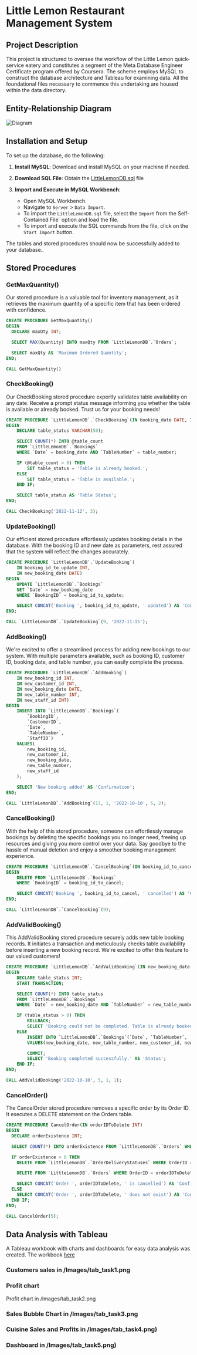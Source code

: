# Little Lemon Restaurant Management System



## Project Description

This project is structured to oversee the workflow of the Little Lemon quick-service eatery and constitutes a segment of the Meta Database Engineer Certificate program offered by Coursera. The scheme employs MySQL to construct the database architecture and Tableau for examining data. All the foundational files necessary to commence this undertaking are housed within the data directory.

## Entity-Relationship Diagram

![Diagram](./Images/diagram.png)

## Installation and Setup

To set up the database, do the following:

1. **Install MySQL**: Download and install MySQL on your machine if needed.

2. **Download SQL File**: Obtain the [LittleLemonDB.sql](./LittleLemonDB.sql) file

3. **Import and Execute in MySQL Workbench**:
    - Open MySQL Workbench.
    - Navigate to `Server` > `Data Import`.
    - To import the `LittleLemonDB.sql` file, select the `Import` from the Self-Contained File` option and load the file.
    - To import and execute the SQL commands from the file, click on the `Start Import` button.

The tables and stored procedures should now be successfully added to your database..

## Stored Procedures

### GetMaxQuantity()
Our stored procedure is a valuable tool for inventory management, as it retrieves the maximum quantity of a specific item that has been ordered with confidence.

```sql
CREATE PROCEDURE GetMaxQuantity()
BEGIN
  DECLARE maxQty INT;

  SELECT MAX(Quantity) INTO maxQty FROM `LittleLemonDB`.`Orders`;

  SELECT maxQty AS 'Maximum Ordered Quantity';
END;
```

```sql
CALL GetMaxQuantity()
```

### CheckBooking()

Our CheckBooking stored procedure expertly validates table availability on any date. Receive a prompt status message informing you whether the table is available or already booked. Trust us for your booking needs!

```sql
CREATE PROCEDURE `LittleLemonDB`.`CheckBooking`(IN booking_date DATE, IN table_number INT)
BEGIN
    DECLARE table_status VARCHAR(50);

    SELECT COUNT(*) INTO @table_count
    FROM `LittleLemonDB`.`Bookings`
    WHERE `Date` = booking_date AND `TableNumber` = table_number;

    IF (@table_count > 0) THEN
        SET table_status = 'Table is already booked.';
    ELSE
        SET table_status = 'Table is available.';
    END IF;

    SELECT table_status AS 'Table Status';
END;
```

```sql
CALL CheckBooking('2022-11-12', 3);
```
### UpdateBooking()
Our efficient stored procedure effortlessly updates booking details in the database. With the booking ID and new date as parameters, rest assured that the system will reflect the changes accurately.

```sql
CREATE PROCEDURE `LittleLemonDB`.`UpdateBooking`(
    IN booking_id_to_update INT, 
    IN new_booking_date DATE)
BEGIN
    UPDATE `LittleLemonDB`.`Bookings`
    SET `Date` = new_booking_date
    WHERE `BookingID` = booking_id_to_update;

    SELECT CONCAT('Booking ', booking_id_to_update, ' updated') AS 'Confirmation';
END;
```
```sql
CALL `LittleLemonDB`.`UpdateBooking`(9, '2022-11-15');
```

### AddBooking() 
We're excited to offer a streamlined process for adding new bookings to our system. With multiple parameters available, such as booking ID, customer ID, booking date, and table number, you can easily complete the process.

```sql
CREATE PROCEDURE `LittleLemonDB`.`AddBooking`(
    IN new_booking_id INT, 
    IN new_customer_id INT, 
    IN new_booking_date DATE, 
    IN new_table_number INT, 
    IN new_staff_id INT)
BEGIN
    INSERT INTO `LittleLemonDB`.`Bookings`(
        `BookingID`, 
        `CustomerID`, 
        `Date`, 
        `TableNumber`, 
        `StaffID`)
    VALUES(
        new_booking_id, 
        new_customer_id, 
        new_booking_date, 
        new_table_number,
        new_staff_id
    );

    SELECT 'New booking added' AS 'Confirmation';
END;
```
```sql
CALL `LittleLemonDB`.`AddBooking`(17, 1, '2022-10-10', 5, 2);
```

### CancelBooking()
With the help of this stored procedure, someone can effortlessly manage  bookings by deleting the specific bookings you no longer need, freeing up resources and giving you more control over your data. Say goodbye to the hassle of manual deletion and enjoy a smoother booking management experience.
```sql
CREATE PROCEDURE `LittleLemonDB`.`CancelBooking`(IN booking_id_to_cancel INT)
BEGIN
    DELETE FROM `LittleLemonDB`.`Bookings`
    WHERE `BookingID` = booking_id_to_cancel;

    SELECT CONCAT('Booking ', booking_id_to_cancel, ' cancelled') AS 'Confirmation';
END;
```
```sql
CALL `LittleLemonDB`.`CancelBooking`(9);
```
### AddValidBooking()
This AddValidBooking stored procedure securely adds new table booking records. It initiates a transaction and meticulously checks table availability before inserting a new booking record. We're excited to offer this feature to our valued customers!

```sql
CREATE PROCEDURE `LittleLemonDB`.`AddValidBooking`(IN new_booking_date DATE, IN new_table_number INT, IN new_customer_id INT, IN new_staff_id INT)
BEGIN
    DECLARE table_status INT;
    START TRANSACTION;

    SELECT COUNT(*) INTO table_status
    FROM `LittleLemonDB`.`Bookings`
    WHERE `Date` = new_booking_date AND `TableNumber` = new_table_number;

    IF (table_status > 0) THEN
        ROLLBACK;
        SELECT 'Booking could not be completed. Table is already booked on the specified date.' AS 'Status';
    ELSE
        INSERT INTO `LittleLemonDB`.`Bookings`(`Date`, `TableNumber`, `CustomerID`, `StaffID`)
        VALUES(new_booking_date, new_table_number, new_customer_id, new_staff_id);

        COMMIT;
        SELECT 'Booking completed successfully.' AS 'Status';
    END IF;
END;
```
```sql
CALL AddValidBooking('2022-10-10', 5, 1, 1);
```


### CancelOrder()
The CancelOrder stored procedure removes a specific order by its Order ID. It executes a DELETE statement on the Orders table.

```sql
CREATE PROCEDURE CancelOrder(IN orderIDToDelete INT)
BEGIN
  DECLARE orderExistence INT;

  SELECT COUNT(*) INTO orderExistence FROM `LittleLemonDB`.`Orders` WHERE OrderID = orderIDToDelete;

  IF orderExistence > 0 THEN
    DELETE FROM `LittleLemonDB`.`OrderDeliveryStatuses` WHERE OrderID = orderIDToDelete;

    DELETE FROM `LittleLemonDB`.`Orders` WHERE OrderID = orderIDToDelete;

    SELECT CONCAT('Order ', orderIDToDelete, ' is cancelled') AS 'Confirmation';
  ELSE
    SELECT CONCAT('Order ', orderIDToDelete, ' does not exist') AS 'Confirmation';
  END IF;
END;
```
```sql
CALL CancelOrder(5);
```

## Data Analysis with Tableau
A Tableau workbook with charts and dashboards for easy data analysis was created. The workbook [here](./tab.twb)

### Customers sales in /Images/tab_task1.png

### Profit chart
Profit chart in /Images/tab_task2.png

### Sales Bubble Chart in /Images/tab_task3.png

###  Cuisine Sales and Profits in /Images/tab_task4.png)

### Dashboard in /Images/tab_task5.png)


